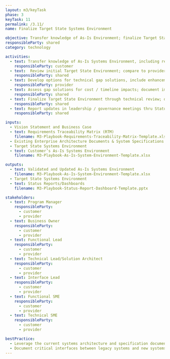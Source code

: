 ```yaml
---
layout: m3/keyTask
phase: 3
keyTask: 11
permalink: /3.11/
name: Finalize Target State Systems Environment

objective: Transfer knowledge of As-Is Environment; finalize Target State Environment to include interfaces/applications/security/data layers.
responsibleParty: shared
category: technology

activities:
  - text: Transfer knowledge of As-Is Systems Environment, including required legacy system interfaces 
    responsibleParty: customer
  - text:  Review initial Target State Environment; compare to provider’s standard solution to determine gaps
    responsibleParty: shared
  - text: Develop options for technical gap solutions, include enhancements and required new interfaces
    responsibleParty: provider
  - text: Assess gap solutions for cost / timeline impacts; document implications for release strategy
    responsibleParty: shared
  - text: Finalize Target State Environment through technical review; define implementation scope & release-specific updates
    responsibleParty: shared
  - text: Report updates in leadership / governance meetings thru Status Reports/Dashboards 
    responsibleParty: shared

inputs:
  - Vision Statement and Business Case
  - text: Requirements Traceability Matrix (RTM)
    filename: M3-Playbook-Requirements-Traceability-Matrix-Template.xlsx
  - Existing Enterprise Architecture Documents & System Specifications
  - Target State Systems Environment
  - text: Customer’s As-Is Systems Environment
    filename: M3-Playbook-As-Is-System-Environment-Template.xlsx

outputs:
  - text: Validated and Updated As-Is Systems Environment
    filename: M3-Playbook-As-Is-System-Environment-Template.xlsx
  - Target State Systems Environment
  - text: Status Reports/Dashboards
    filename: M3-Playbook-Status-Report-Dashboard-Template.pptx

stakeholders:
  - text: Program Manager
    responsibleParty:
      - customer
      - provider
  - text: Business Owner
    responsibleParty:
      - customer
      - provider
  - text: Functional Lead
    responsibleParty:
      - customer
      - provider
  - text: Technical Lead/Solution Architect
    responsibleParty:
      - customer
      - provider
  - text: Interface Lead
    responsibleParty:
      - customer
      - provider
  - text: Functional SME
    responsibleParty:
      - customer
      - provider
  - text: Technical SME
    responsibleParty:
      - customer
      - provider

bestPractice:
  - Leverage the current systems architecture and specification documents as a starting point
  - Document critical interfaces between legacy systems and new systems including detailed data & network requirements
---
```


